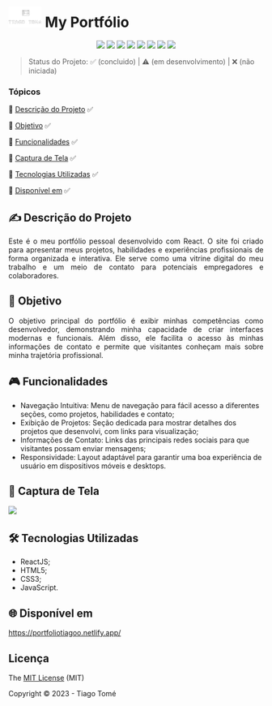 # <img src="./src/assets/logo.png" height="40px"/> My Portfólio

<p align="center">
  <img src="https://img.shields.io/badge/React-20232A?style=for-the-badge&logo=react&logoColor=61DAFB"/>
  <img src="https://img.shields.io/badge/HTML5-E34F26?style=for-the-badge&logo=html5&logoColor=white"/>
  <img src="https://img.shields.io/badge/CSS3-1572B6?style=for-the-badge&logo=css3&logoColor=white"/>
  <img src="https://img.shields.io/badge/JavaScript-323330?style=for-the-badge&logo=javascript&logoColor=F7DF1E"/>
  <img src="https://img.shields.io/badge/Figma-F24E1E?style=for-the-badge&logo=figma&logoColor=white"/>
  <img src="https://img.shields.io/badge/Netlify-00C7B7?style=for-the-badge&logo=netlify&logoColor=white"/>
  <img src="http://img.shields.io/static/v1?label=STATUS&message=%20CONCLUIDO&color=green&style=for-the-badge"/>
  <img src="http://img.shields.io/static/v1?label=License&message=MIT&color=green&style=for-the-badge"/>
</p>

> Status do Projeto: :white_check_mark: (concluido) | :warning: (em desenvolvimento) | :x: (não iniciada)

### Tópicos
:small_blue_diamond: [Descrição do Projeto](#writing_hand-descrição-do-projeto) :white_check_mark:

:small_blue_diamond: [Objetivo](#dart-objetivo) :white_check_mark:

:small_blue_diamond: [Funcionalidades](#video_game-funcionalidades) :white_check_mark:

:small_blue_diamond: [Captura de Tela](#camera_flash-captura-de-tela) :white_check_mark:

:small_blue_diamond: [Tecnologias Utilizadas](#hammer_and_wrench-tecnologias-utilizadas) :white_check_mark:

:small_blue_diamond: [Disponível em](#globe_with_meridians-disponível-em) :white_check_mark:


## :writing_hand: Descrição do Projeto 
<p align="justify"> Este é o meu portfólio pessoal desenvolvido com React. O site foi criado para apresentar meus projetos, habilidades e experiências profissionais de forma organizada e interativa. Ele serve como uma vitrine digital do meu trabalho e um meio de contato para potenciais empregadores e colaboradores. </p>

## :dart: Objetivo 
<p align="justify"> O objetivo principal do portfólio é exibir minhas competências como desenvolvedor, demonstrando minha capacidade de criar interfaces modernas e funcionais. Além disso, ele facilita o acesso às minhas informações de contato e permite que visitantes conheçam mais sobre minha trajetória profissional. </p>

## :video_game: Funcionalidades 
- Navegação Intuitiva: Menu de navegação para fácil acesso a diferentes seções, como projetos, habilidades e contato;
- Exibição de Projetos: Seção dedicada para mostrar detalhes dos projetos que desenvolvi, com links para visualização;
- Informações de Contato: Links das principais redes sociais para que visitantes possam enviar mensagens;
- Responsividade: Layout adaptável para garantir uma boa experiência de usuário em dispositivos móveis e desktops.


## :camera_flash: Captura de Tela 
<div> 
  <img src="https://github.com/user-attachments/assets/eb718600-6e17-45be-889c-f8d31c1880d2" width="700px" />
</div>

## :hammer_and_wrench: Tecnologias Utilizadas 
- ReactJS;
- HTML5;
- CSS3;
- JavaScript.

## :globe_with_meridians: Disponível em 
https://portfoliotiagoo.netlify.app/

## Licença
The [MIT License]() (MIT)

Copyright :copyright: 2023 - Tiago Tomé
